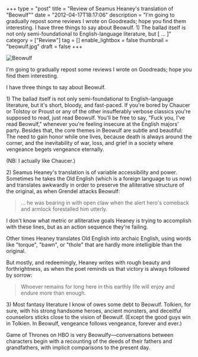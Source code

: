 +++
type = "post"
title = "Review of Seamus Heaney's translation of \"Beowulf\""
date = "2012-04-17T18:17:06"
description = "I'm going to gradually repost some reviews I wrote on Goodreads; hope you find them interesting. I have three things to say about Beowulf. &#8203;1) The ballad itself is not only semi-foundational to English-language literature, but [ ... ]"
category = ["Review"]
tag = []
enable_lightbox = false
thumbnail = "beowulf.jpg"
draft = false
+++

<p><img style="display:block; margin-left:auto; margin-right:auto;" src="beowulf.jpg" title="Beowulf" /></p>
<p>I'm going to gradually repost some reviews I wrote on Goodreads; hope
you find them interesting.</p>
<p>I have three things to say about Beowulf.</p>
<p>​1) The ballad itself is not only semi-foundational to English-language
literature, but it's short, bloody, and fast-paced. If you're bored by
Chaucer or Tolstoy or Proust or any of the other insufferably verbose
classics you're supposed to read, just read Beowulf. You'll be free to
say, "Fuck you, I've read Beowulf," whenever you're feeling insecure at
the English majors' party. Besides that, the core themes in Beowulf are
subtle and beautiful: The need to gain honor while one lives, because
death is always around the corner, and the inevitability of war, loss,
and grief in a society where vengeance begets vengeance eternally.</p>
<p>(NB: I actually like Chaucer.)</p>
<p>​2) Seamus Heaney's translation is of variable accessibility and power.
Sometimes he takes the Old English (which is a foreign language to us
now) and translates awkwardly in order to preserve the alliterative
structure of the original, as when Grendel attacks Beowulf:</p>
<blockquote>
<p>... he was bearing in with open claw when the alert hero's comeback and
armlock forestalled him utterly.</p>
</blockquote>
<p>I don't know what metric or alliterative goals Heaney is trying to
accomplish with these lines, but as an action sequence they're failing.</p>
<p>Other times Heaney translates Old English into archaic English, using
words like "torque", "bawn", or "thole" that are hardly more
intelligible than the original.</p>
<p>But mostly, and redeemingly, Heaney writes with rough beauty and
forthrightness, as when the poet reminds us that victory is always
followed by sorrow:</p>
<blockquote>
<p>Whoever remains for long here in this earthly life will enjoy and endure
more than enough.</p>
</blockquote>
<p>​3) Most fantasy literature I know of owes some debt to Beowulf.
Tolkien, for sure, with his strong handsome heroes, ancient monsters,
and deceitful counselors sticks close to the vision of Beowulf. (Except
the good guys win in Tolkien. In Beowulf, vengeance follows vengeance,
forever and ever.)</p>
<p>Game of Thrones on HBO is very Beowulfy—conversations between characters
begin with a recounting of the deeds of their fathers and grandfathers,
with implicit comparisons to the present day.</p>

